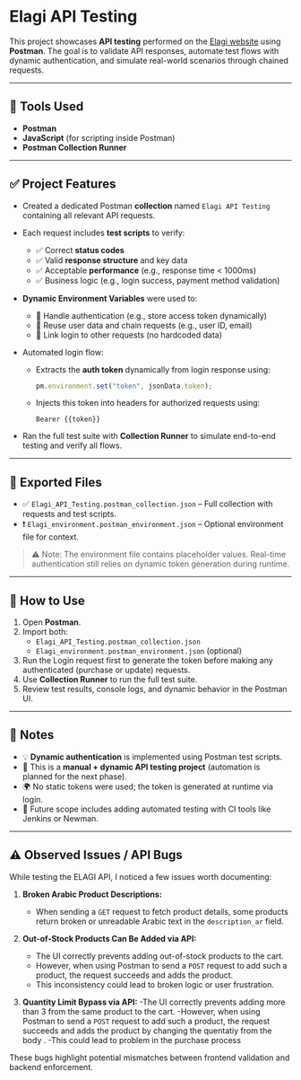 # Elagi API Testing

This project showcases **API testing** performed on the [Elagi website](https://elagi.semicorner.com/home) using **Postman**. The goal is to validate API responses, automate test flows with dynamic authentication, and simulate real-world scenarios through chained requests.

---

## 🔧 Tools Used

- **Postman**  
- **JavaScript** (for scripting inside Postman)  
- **Postman Collection Runner**

---

## ✅ Project Features

- Created a dedicated Postman **collection** named `Elagi API Testing` containing all relevant API requests.

- Each request includes **test scripts** to verify:
  - ✅ Correct **status codes**
  - ✅ Valid **response structure** and key data
  - ✅ Acceptable **performance** (e.g., response time < 1000ms)
  - ✅ Business logic (e.g., login success, payment method validation)

- **Dynamic Environment Variables** were used to:
  - 🔐 Handle authentication (e.g., store access token dynamically)
  - 🔄 Reuse user data and chain requests (e.g., user ID, email)
  - 🧪 Link login to other requests (no hardcoded data)

- Automated login flow:
  - Extracts the **auth token** dynamically from login response using:
    ```js
    pm.environment.set("token", jsonData.token);
    ```
  - Injects this token into headers for authorized requests using:
    ```
    Bearer {{token}}
    ```

- Ran the full test suite with **Collection Runner** to simulate end-to-end testing and verify all flows.

---

## 📁 Exported Files

- ✅ `Elagi_API_Testing.postman_collection.json` – Full collection with requests and test scripts.
- ❗ `Elagi_environment.postman_environment.json` – Optional environment file for context.

> ⚠️ Note: The environment file contains placeholder values. Real-time authentication still relies on dynamic token generation during runtime.

---

## 🚀 How to Use

1. Open **Postman**.
2. Import both:
   - `Elagi_API_Testing.postman_collection.json`
   - `Elagi_environment.postman_environment.json` (optional)
3. Run the Login request first to generate the token before making any authenticated (purchase or update) requests.
4. Use **Collection Runner** to run the full test suite.
5. Review test results, console logs, and dynamic behavior in the Postman UI.

---

## 📌 Notes

- 💡 **Dynamic authentication** is implemented using Postman test scripts.
- 💼 This is a **manual + dynamic API testing project** (automation is planned for the next phase).
- 🌍 No static tokens were used; the token is generated at runtime via login.
- 🧪 Future scope includes adding automated testing with CI tools like Jenkins or Newman.

---

## ⚠️ Observed Issues / API Bugs

While testing the ELAGI API, I noticed a few issues worth documenting:

1. **Broken Arabic Product Descriptions:**
   - When sending a `GET` request to fetch product details, some products return broken or unreadable Arabic text in the `description_ar` field.

2. **Out-of-Stock Products Can Be Added via API:**
   - The UI correctly prevents adding out-of-stock products to the cart.
   - However, when using Postman to send a `POST` request to add such a product, the request succeeds and adds the product.
   - This inconsistency could lead to broken logic or user frustration.

3. **Quantity Limit Bypass via API:**
   -The UI correctly prevents adding more than 3 from the same product to the cart.
   -However, when using Postman to send a `POST` request to add such a product, the request succeeds and adds the product by changing the quentatiy from the body .
   -This could lead to problem in the purchase process

These bugs highlight potential mismatches between frontend validation and backend enforcement.

